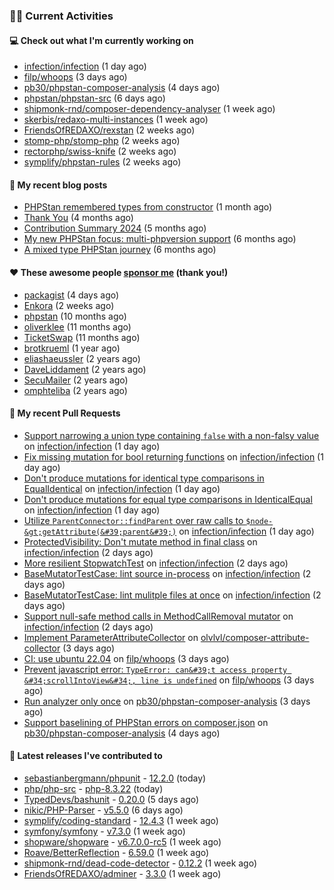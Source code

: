 ### 👨‍💻 Current Activities


#### 💻 Check out what I'm currently working on

- [infection/infection](https://github.com/infection/infection) (1 day ago)
- [filp/whoops](https://github.com/filp/whoops) (3 days ago)
- [pb30/phpstan-composer-analysis](https://github.com/pb30/phpstan-composer-analysis) (4 days ago)
- [phpstan/phpstan-src](https://github.com/phpstan/phpstan-src) (6 days ago)
- [shipmonk-rnd/composer-dependency-analyser](https://github.com/shipmonk-rnd/composer-dependency-analyser) (1 week ago)
- [skerbis/redaxo-multi-instances](https://github.com/skerbis/redaxo-multi-instances) (1 week ago)
- [FriendsOfREDAXO/rexstan](https://github.com/FriendsOfREDAXO/rexstan) (2 weeks ago)
- [stomp-php/stomp-php](https://github.com/stomp-php/stomp-php) (2 weeks ago)
- [rectorphp/swiss-knife](https://github.com/rectorphp/swiss-knife) (2 weeks ago)
- [symplify/phpstan-rules](https://github.com/symplify/phpstan-rules) (2 weeks ago)


#### 📜 My recent blog posts

- [PHPStan remembered types from constructor](https://staabm.github.io/2025/04/15/phpstan-remember-constructor-types.html) (1 month ago)
- [Thank You](https://staabm.github.io/2025/01/24/thank-you.html) (4 months ago)
- [Contribution Summary 2024](https://staabm.github.io/2024/12/11/contribution-summary-2024.html) (5 months ago)
- [My new PHPStan focus: multi-phpversion support](https://staabm.github.io/2024/11/28/phpstan-php-version-in-scope.html) (6 months ago)
- [A mixed type PHPStan journey](https://staabm.github.io/2024/11/26/phpstan-mixed-types.html) (6 months ago)


#### ❤️ These awesome people [sponsor me](https://github.com/sponsors/staabm) (thank you!)

- [packagist](https://github.com/packagist) (4 days ago)
- [Enkora](https://github.com/Enkora) (2 weeks ago)
- [phpstan](https://github.com/phpstan) (10 months ago)
- [oliverklee](https://github.com/oliverklee) (11 months ago)
- [TicketSwap](https://github.com/TicketSwap) (11 months ago)
- [brotkrueml](https://github.com/brotkrueml) (1 year ago)
- [eliashaeussler](https://github.com/eliashaeussler) (2 years ago)
- [DaveLiddament](https://github.com/DaveLiddament) (2 years ago)
- [SecuMailer](https://github.com/SecuMailer) (2 years ago)
- [omphteliba](https://github.com/omphteliba) (2 years ago)


#### 🔨 My recent Pull Requests

- [Support narrowing a union type containing `false` with a non-falsy value](https://github.com/infection/infection/pull/2121) on [infection/infection](https://github.com/infection/infection) (1 day ago)
- [Fix missing mutation for bool returning functions](https://github.com/infection/infection/pull/2120) on [infection/infection](https://github.com/infection/infection) (1 day ago)
- [Don&#39;t produce mutations for identical type comparisons in EqualIdentical](https://github.com/infection/infection/pull/2119) on [infection/infection](https://github.com/infection/infection) (1 day ago)
- [Don&#39;t produce mutations for equal type comparisons in IdenticalEqual](https://github.com/infection/infection/pull/2117) on [infection/infection](https://github.com/infection/infection) (1 day ago)
- [Utilize `ParentConnector::findParent` over raw calls to `$node-&gt;getAttribute(&#39;parent&#39;)`](https://github.com/infection/infection/pull/2116) on [infection/infection](https://github.com/infection/infection) (1 day ago)
- [ProtectedVisibility: Don&#39;t mutate method in final class](https://github.com/infection/infection/pull/2112) on [infection/infection](https://github.com/infection/infection) (2 days ago)
- [More resilient StopwatchTest](https://github.com/infection/infection/pull/2110) on [infection/infection](https://github.com/infection/infection) (2 days ago)
- [BaseMutatorTestCase: lint source in-process](https://github.com/infection/infection/pull/2108) on [infection/infection](https://github.com/infection/infection) (2 days ago)
- [BaseMutatorTestCase: lint mulitple files at once](https://github.com/infection/infection/pull/2107) on [infection/infection](https://github.com/infection/infection) (2 days ago)
- [Support null-safe method calls in MethodCallRemoval mutator](https://github.com/infection/infection/pull/2106) on [infection/infection](https://github.com/infection/infection) (2 days ago)
- [Implement ParameterAttributeCollector](https://github.com/olvlvl/composer-attribute-collector/pull/33) on [olvlvl/composer-attribute-collector](https://github.com/olvlvl/composer-attribute-collector) (3 days ago)
- [CI: use ubuntu 22.04](https://github.com/filp/whoops/pull/777) on [filp/whoops](https://github.com/filp/whoops) (3 days ago)
- [Prevent javascript error: `TypeError: can&#39;t access property &#34;scrollIntoView&#34;, line is undefined`](https://github.com/filp/whoops/pull/776) on [filp/whoops](https://github.com/filp/whoops) (3 days ago)
- [Run analyzer only once](https://github.com/pb30/phpstan-composer-analysis/pull/53) on [pb30/phpstan-composer-analysis](https://github.com/pb30/phpstan-composer-analysis) (3 days ago)
- [Support baselining of PHPStan errors on composer.json](https://github.com/pb30/phpstan-composer-analysis/pull/51) on [pb30/phpstan-composer-analysis](https://github.com/pb30/phpstan-composer-analysis) (4 days ago)


#### 🔭 Latest releases I've contributed to

- [sebastianbergmann/phpunit](https://github.com/sebastianbergmann/phpunit) - [12.2.0](https://github.com/sebastianbergmann/phpunit/releases/tag/12.2.0) (today)
- [php/php-src](https://github.com/php/php-src) - [php-8.3.22](https://github.com/php/php-src/releases/tag/php-8.3.22) (today)
- [TypedDevs/bashunit](https://github.com/TypedDevs/bashunit) - [0.20.0](https://github.com/TypedDevs/bashunit/releases/tag/0.20.0) (5 days ago)
- [nikic/PHP-Parser](https://github.com/nikic/PHP-Parser) - [v5.5.0](https://github.com/nikic/PHP-Parser/releases/tag/v5.5.0) (6 days ago)
- [symplify/coding-standard](https://github.com/symplify/coding-standard) - [12.4.3](https://github.com/symplify/coding-standard/releases/tag/12.4.3) (1 week ago)
- [symfony/symfony](https://github.com/symfony/symfony) - [v7.3.0](https://github.com/symfony/symfony/releases/tag/v7.3.0) (1 week ago)
- [shopware/shopware](https://github.com/shopware/shopware) - [v6.7.0.0-rc5](https://github.com/shopware/shopware/releases/tag/v6.7.0.0-rc5) (1 week ago)
- [Roave/BetterReflection](https://github.com/Roave/BetterReflection) - [6.59.0](https://github.com/Roave/BetterReflection/releases/tag/6.59.0) (1 week ago)
- [shipmonk-rnd/dead-code-detector](https://github.com/shipmonk-rnd/dead-code-detector) - [0.12.2](https://github.com/shipmonk-rnd/dead-code-detector/releases/tag/0.12.2) (1 week ago)
- [FriendsOfREDAXO/adminer](https://github.com/FriendsOfREDAXO/adminer) - [3.3.0](https://github.com/FriendsOfREDAXO/adminer/releases/tag/3.3.0) (1 week ago)
